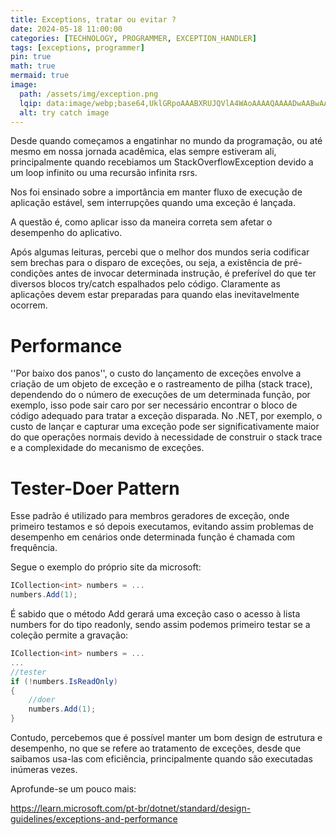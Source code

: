```yaml
---
title: Exceptions, tratar ou evitar ?
date: 2024-05-18 11:00:00
categories: [TECHNOLOGY, PROGRAMMER, EXCEPTION_HANDLER]
tags: [exceptions, programmer]
pin: true
math: true
mermaid: true
image:
  path: /assets/img/exception.png
  lqip: data:image/webp;base64,UklGRpoAAABXRUJQVlA4WAoAAAAQAAAADwAABwAAQUxQSDIAAAARL0AmbZurmr57yyIiqE8oiG0bejIYEQTgqiDA9vqnsUSI6H+oAERp2HZ65qP/VIAWAFZQOCBCAAAA8AEAnQEqEAAIAAVAfCWkAALp8sF8rgRgAP7o9FDvMCkMde9PK7euH5M1m6VWoDXf2FkP3BqV0ZYbO6NA/VFIAAAA
  alt: try catch image
---
```


Desde quando começamos a engatinhar no mundo da programação, ou até mesmo em nossa jornada acadêmica, elas sempre estiveram ali,
principalmente quando recebiamos um StackOverflowException devido a um loop infinito ou uma recursão infinita rsrs.

Nos foi ensinado sobre a importância em manter fluxo de execução de aplicação estável, sem interrupções quando uma exceção é lançada.

A questão é, como aplicar isso da maneira correta sem afetar o desempenho do aplicativo.

Após algumas leituras, percebi que o melhor dos mundos seria codificar sem brechas para o disparo de exceções, ou seja, a existência de pré-condições antes de invocar determinada instrução, é preferível do que ter diversos blocos try/catch espalhados pelo código. Claramente as aplicações devem estar preparadas
para quando elas inevitavelmente ocorrem.

# Performance

''Por baixo dos panos'', o custo do lançamento de exceções envolve a criação de um objeto de exceção e o rastreamento de pilha (stack trace), dependendo do
o número de execuções de um determinada função, por exemplo, isso pode sair caro por ser necessário encontrar o bloco de código adequado para tratar a exceção
disparada. No .NET, por exemplo, o custo de lançar e capturar uma exceção pode ser significativamente maior do que operações normais devido à necessidade de construir o stack trace e a complexidade do mecanismo de exceções.

# Tester-Doer Pattern

Esse padrão é utilizado para membros geradores de exceção, onde primeiro testamos e só depois executamos, evitando assim problemas de desempenho
em cenários onde determinada função é chamada com frequência.

Segue o exemplo do próprio site da microsoft:

```c#
ICollection<int> numbers = ...
numbers.Add(1);
```

É sabido que o método Add gerará uma exceção caso o acesso à lista numbers for do tipo readonly, sendo assim podemos primeiro testar se a coleção permite a gravação:

```c#
ICollection<int> numbers = ...
...
//tester
if (!numbers.IsReadOnly)
{
    //doer
    numbers.Add(1);
}
```

Contudo, percebemos que é possível manter um bom design de estrutura e desempenho, no que se refere ao tratamento de exceções, desde que saibamos usa-las com eficiência, principalmente quando são executadas inúmeras vezes.

Aprofunde-se um pouco mais:

https://learn.microsoft.com/pt-br/dotnet/standard/design-guidelines/exceptions-and-performance
